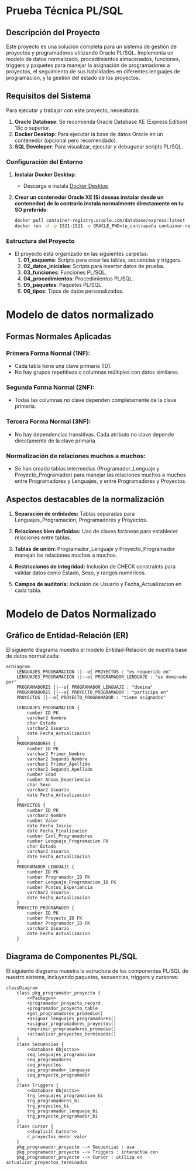 # Prueba Técnica PL/SQL 

## Descripción del Proyecto

Este proyecto es una solución completa para un sistema de gestión de proyectos y programadores utilizando Oracle PL/SQL. Implementa un modelo de datos normalizado, procedimientos almacenados, funciones, triggers y paquetes para manejar la asignación de programadores a proyectos, el seguimiento de sus habilidades en diferentes lenguajes de programación, y la gestión del estado de los proyectos.

## Requisitos del Sistema

Para ejecutar y trabajar con este proyecto, necesitarás:

1. **Oracle Database**: Se recomienda Oracle Database XE (Express Edition) 18c o superior.
2. **Docker Desktop**: Para ejecutar la base de datos Oracle en un contenedor (opcional pero recomendado).
3. **SQL Developer**: Para visualizar, ejecutar y debuguear scripts PL/SQL.

### Configuración del Entorno

1. **Instalar Docker Desktop**: 
   - Descarga e instala [Docker Desktop](https://www.docker.com/products/docker-desktop)

2. **Crear un contenedor Oracle XE (Si deseas instalar desde un contenedor) de lo contrario instala normalmente directamente en tu SO preferido**:
   ```bash
   docker pull container-registry.oracle.com/database/express:latest
   docker run -d -p 1521:1521 -e ORACLE_PWD=tu_contraseña container-registry.oracle.com/database/express:latest

### Estructura del Proyecto
   - El proyecto está organizado en las siguientes carpetas:
        1. **01_esquema**: Scripts para crear las tablas, secuencias y triggers.
        2. **02_datos_iniciales**:  Scripts para insertar datos de prueba.
        3. **03_funciones**:  Funciones PL/SQL.
        4. **04_procedimientos**:  Procedimientos PL/SQL.
        5. **05_paquetes**:  Paquetes PL/SQL.
        6. **06_tipos**:  Tipos de datos personalizados.

# Modelo de datos normalizado

## Formas Normales Aplicadas

### Primera Forma Normal (1NF):
- Cada tabla tiene una clave primaria (ID).
- No hay grupos repetitivos o columnas múltiples con datos similares.

### Segunda Forma Normal (2NF):
- Todas las columnas no clave dependen completamente de la clave primaria.

### Tercera Forma Normal (3NF):
- No hay dependencias transitivas. Cada atributo no clave depende directamente de la clave primaria.

### Normalización de relaciones muchos a muchos:
- Se han creado tablas intermedias (Programador_Lenguaje y Proyecto_Programador) para manejar las relaciones muchos a muchos entre Programadores y Lenguajes, y entre Programadores y Proyectos.

## Aspectos destacables de la normalización

1. **Separación de entidades:** Tablas separadas para Lenguajes_Programacion, Programadores y Proyectos.

2. **Relaciones bien definidas:** Uso de claves foráneas para establecer relaciones entre tablas.

3. **Tablas de unión:** Programador_Lenguaje y Proyecto_Programador manejan las relaciones muchos a muchos.

4. **Restricciones de integridad:** Inclusión de CHECK constraints para validar datos como Estado, Sexo, y rangos numéricos.

5. **Campos de auditoría:** Inclusión de Usuario y Fecha_Actualizacion en cada tabla.

# Modelo de Datos Normalizado

## Gráfico de Entidad-Relación (ER)

El siguiente diagrama muestra el modelo Entidad-Relación de nuestra base de datos normalizada:

```mermaid
erDiagram
    LENGUAJES_PROGRAMACION ||--o{ PROYECTOS : "es requerido en"
    LENGUAJES_PROGRAMACION ||--o{ PROGRAMADOR_LENGUAJE : "es dominado por"
    PROGRAMADORES ||--o{ PROGRAMADOR_LENGUAJE : "domina"
    PROGRAMADORES ||--o{ PROYECTO_PROGRAMADOR : "participa en"
    PROYECTOS ||--o{ PROYECTO_PROGRAMADOR : "tiene asignados"

    LENGUAJES_PROGRAMACION {
        number ID PK
        varchar2 Nombre
        char Estado
        varchar2 Usuario
        date Fecha_Actualizacion
    }
    PROGRAMADORES {
        number ID PK
        varchar2 Primer_Nombre
        varchar2 Segundo_Nombre
        varchar2 Primer_Apellido
        varchar2 Segundo_Apellido
        number Edad
        number Anios_Experiencia
        char Sexo
        varchar2 Usuario
        date Fecha_Actualizacion
    }
    PROYECTOS {
        number ID PK
        varchar2 Nombre
        number Valor
        date Fecha_Inicio
        date Fecha_Finalizacion
        number Cant_Programadores
        number Lenguaje_Programacion FK
        char Estado
        varchar2 Usuario
        date Fecha_Actualizacion
    }
    PROGRAMADOR_LENGUAJE {
        number ID PK
        number Programador_ID FK
        number Lenguaje_Programacion_ID FK
        number Puntos_Experiencia
        varchar2 Usuario
        date Fecha_Actualizacion
    }
    PROYECTO_PROGRAMADOR {
        number ID PK
        number Proyecto_ID FK
        number Programador_ID FK
        varchar2 Usuario
        date Fecha_Actualizacion
    }

```

## Diagrama de Componentes PL/SQL

El siguiente diagrama muestra la estructura de los componentes PL/SQL de nuestro sistema, incluyendo paquetes, secuencias, triggers y cursores:

```mermaid
classDiagram
    class pkg_programador_proyecto {
        <<Package>>
        +programador_proyecto_record
        +programador_proyecto_table
        +get_programadores_promedio()
        +asignar_lenguajes_programadores()
        +asignar_programadores_proyectos()
        +imprimir_programadores_promedio()
        +actualizar_proyectos_terminados()
    }
    class Secuencias {
        <<Database Objects>>
        seq_lenguajes_programacion
        seq_programadores
        seq_proyectos
        seq_programador_lenguaje
        seq_proyecto_programador
    }
    class Triggers {
        <<Database Objects>>
        trg_lenguajes_programacion_bi
        trg_programadores_bi
        trg_proyectos_bi
        trg_programador_lenguaje_bi
        trg_proyecto_programador_bi
    }
    class Cursor {
        <<Explicit Cursor>>
        c_proyectos_menor_valor
    }
    pkg_programador_proyecto --> Secuencias : usa
    pkg_programador_proyecto --> Triggers : interactúa con
    pkg_programador_proyecto --> Cursor : utiliza en actualizar_proyectos_terminados

     
